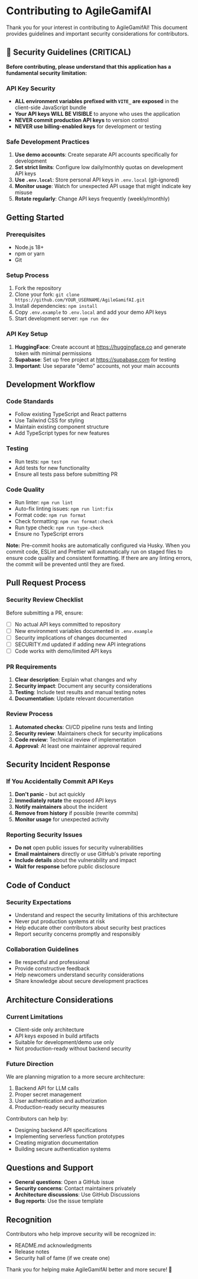 # Contributing to AgileGamifAI

Thank you for your interest in contributing to AgileGamifAI! This document provides guidelines and important security considerations for contributors.

## 🚨 Security Guidelines (CRITICAL)

**Before contributing, please understand that this application has a fundamental security limitation:**

### API Key Security

- **ALL environment variables prefixed with `VITE_` are exposed** in the client-side JavaScript bundle
- **Your API keys WILL BE VISIBLE** to anyone who uses the application
- **NEVER commit production API keys** to version control
- **NEVER use billing-enabled keys** for development or testing

### Safe Development Practices

1. **Use demo accounts**: Create separate API accounts specifically for development
2. **Set strict limits**: Configure low daily/monthly quotas on development API keys
3. **Use `.env.local`**: Store personal API keys in `.env.local` (git-ignored)
4. **Monitor usage**: Watch for unexpected API usage that might indicate key misuse
5. **Rotate regularly**: Change API keys frequently (weekly/monthly)

## Getting Started

### Prerequisites

- Node.js 18+
- npm or yarn
- Git

### Setup Process

1. Fork the repository
2. Clone your fork: `git clone https://github.com/YOUR_USERNAME/AgileGamifAI.git`
3. Install dependencies: `npm install`
4. Copy `.env.example` to `.env.local` and add your demo API keys
5. Start development server: `npm run dev`

### API Key Setup

1. **HuggingFace**: Create account at https://huggingface.co and generate token with minimal permissions
2. **Supabase**: Set up free project at https://supabase.com for testing
3. **Important**: Use separate "demo" accounts, not your main accounts

## Development Workflow

### Code Standards

- Follow existing TypeScript and React patterns
- Use Tailwind CSS for styling
- Maintain existing component structure
- Add TypeScript types for new features

### Testing

- Run tests: `npm test`
- Add tests for new functionality
- Ensure all tests pass before submitting PR

### Code Quality

- Run linter: `npm run lint`
- Auto-fix linting issues: `npm run lint:fix`
- Format code: `npm run format`
- Check formatting: `npm run format:check`
- Run type check: `npm run type-check`
- Ensure no TypeScript errors

**Note:** Pre-commit hooks are automatically configured via Husky. When you commit code, ESLint and Prettier will automatically run on staged files to ensure code quality and consistent formatting. If there are any linting errors, the commit will be prevented until they are fixed.

## Pull Request Process

### Security Review Checklist

Before submitting a PR, ensure:

- [ ] No actual API keys committed to repository
- [ ] New environment variables documented in `.env.example`
- [ ] Security implications of changes documented
- [ ] SECURITY.md updated if adding new API integrations
- [ ] Code works with demo/limited API keys

### PR Requirements

1. **Clear description**: Explain what changes and why
2. **Security impact**: Document any security considerations
3. **Testing**: Include test results and manual testing notes
4. **Documentation**: Update relevant documentation

### Review Process

1. **Automated checks**: CI/CD pipeline runs tests and linting
2. **Security review**: Maintainers check for security implications
3. **Code review**: Technical review of implementation
4. **Approval**: At least one maintainer approval required

## Security Incident Response

### If You Accidentally Commit API Keys

1. **Don't panic** - but act quickly
2. **Immediately rotate** the exposed API keys
3. **Notify maintainers** about the incident
4. **Remove from history** if possible (rewrite commits)
5. **Monitor usage** for unexpected activity

### Reporting Security Issues

- **Do not** open public issues for security vulnerabilities
- **Email maintainers** directly or use GitHub's private reporting
- **Include details** about the vulnerability and impact
- **Wait for response** before public disclosure

## Code of Conduct

### Security Expectations

- Understand and respect the security limitations of this architecture
- Never put production systems at risk
- Help educate other contributors about security best practices
- Report security concerns promptly and responsibly

### Collaboration Guidelines

- Be respectful and professional
- Provide constructive feedback
- Help newcomers understand security considerations
- Share knowledge about secure development practices

## Architecture Considerations

### Current Limitations

- Client-side only architecture
- API keys exposed in build artifacts
- Suitable for development/demo use only
- Not production-ready without backend security

### Future Direction

We are planning migration to a more secure architecture:

1. Backend API for LLM calls
2. Proper secret management
3. User authentication and authorization
4. Production-ready security measures

Contributors can help by:

- Designing backend API specifications
- Implementing serverless function prototypes
- Creating migration documentation
- Building secure authentication systems

## Questions and Support

- **General questions**: Open a GitHub issue
- **Security concerns**: Contact maintainers privately
- **Architecture discussions**: Use GitHub Discussions
- **Bug reports**: Use the issue template

## Recognition

Contributors who help improve security will be recognized in:

- README.md acknowledgments
- Release notes
- Security hall of fame (if we create one)

Thank you for helping make AgileGamifAI better and more secure! 🙏
